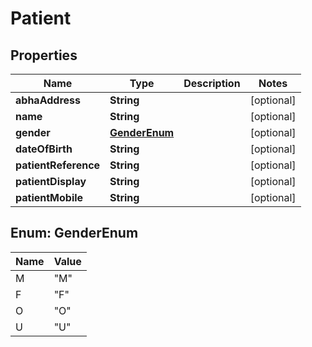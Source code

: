 

# Patient


## Properties

| Name | Type | Description | Notes |
|------------ | ------------- | ------------- | -------------|
|**abhaAddress** | **String** |  |  [optional] |
|**name** | **String** |  |  [optional] |
|**gender** | [**GenderEnum**](#GenderEnum) |  |  [optional] |
|**dateOfBirth** | **String** |  |  [optional] |
|**patientReference** | **String** |  |  [optional] |
|**patientDisplay** | **String** |  |  [optional] |
|**patientMobile** | **String** |  |  [optional] |



## Enum: GenderEnum

| Name | Value |
|---- | -----|
| M | &quot;M&quot; |
| F | &quot;F&quot; |
| O | &quot;O&quot; |
| U | &quot;U&quot; |



